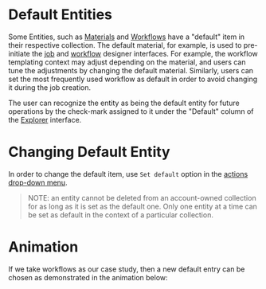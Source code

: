 # Default Entities

Some Entities, such as [Materials](/materials/overview.md) and [Workflows](/workflows/overview.md) have a "default" item in their respective collection. The default material, for example, is used to pre-initiate the [job](/jobs-designer/overview.md) and [workflow](/workflow-designer/general-overview.md) designer interfaces. For example, the workflow templating context may adjust depending on the material, and users can tune the adjustments by changing the default material. Similarly, users can set the most frequently used workflow as default in order to avoid changing it during the job creation.

The user can recognize the entity as being the default entity for future operations by the check-mark assigned to it under the "Default" column of the [Explorer](../ui/explorer.md) interface.

# Changing Default Entity

In order to change the default item, use `Set default` option <i class="zmdi zmdi-star-outline zmdi-hc-border"></i> in the [actions drop-down menu](/entities-general/ui/explorer.md#actions-dropdown). 

> NOTE: an entity cannot be deleted from an account-owned collection for as long as it is set as the default one. Only one entity at a time can be set as default in the context of a particular collection.

# Animation

If we take workflows as our case study, then a new default entry can be chosen as demonstrated in the animation below:

<img data-gifffer="/images/setting-default.gif" />

